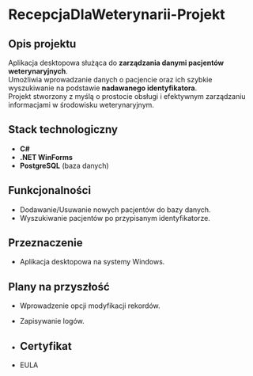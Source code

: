 # RecepcjaDlaWeterynarii-Projekt

## Opis projektu

Aplikacja desktopowa służąca do **zarządzania danymi pacjentów weterynaryjnych**.  
Umożliwia wprowadzanie danych o pacjencie oraz ich szybkie wyszukiwanie na podstawie **nadawanego identyfikatora**.  
Projekt stworzony z myślą o prostocie obsługi i efektywnym zarządzaniu informacjami w środowisku weterynaryjnym.

## Stack technologiczny

- **C#**
- **.NET WinForms**
- **PostgreSQL** (baza danych)

## Funkcjonalności

- Dodawanie/Usuwanie nowych pacjentów do bazy danych.
- Wyszukiwanie pacjentów po przypisanym identyfikatorze.

## Przeznaczenie

- Aplikacja desktopowa na systemy Windows.

## Plany na przyszłość

- Wprowadzenie opcji modyfikacji rekordów.
- Zapisywanie logów.

- ## Certyfikat
- EULA
